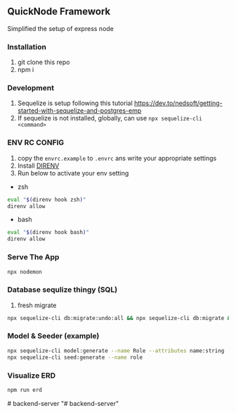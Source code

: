 ## QuickNode Framework

Simplified the setup of express node

### Installation

1. git clone this repo
2. npm i

### Development

1. Sequelize is setup following this tutorial https://dev.to/nedsoft/getting-started-with-sequelize-and-postgres-emp
1. If sequelize is not installed, globally, can use `npx sequelize-cli <command>`

### ENV RC CONFIG

1. copy the `envrc.example` to `.envrc` ans write your appropriate settings
2. Install [DIRENV](https://direnv.net/docs/installation.html)
3. Run below to activate your env setting

- zsh

```zsh
eval "$(direnv hook zsh)"
direnv allow
```

- bash

```bash
eval "$(direnv hook bash)"
direnv allow
```

### Serve The App

```zsh
npx nodemon
```

### Database sequlize thingy (SQL)

1. fresh migrate

```zsh
npx sequelize-cli db:migrate:undo:all && npx sequelize-cli db:migrate && npx sequelize-cli db:seed:all
```

### Model & Seeder (example)

```zsh
npx sequelize-cli model:generate --name Role --attributes name:string
npx sequelize-cli seed:generate --name role
```

### Visualize ERD

```zsh
npm run erd
```
#   b a c k e n d - s e r v e r  
 "# backend-server" 
